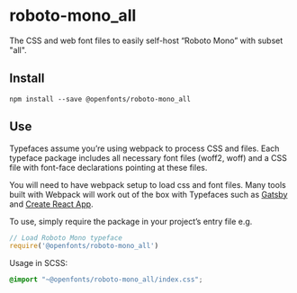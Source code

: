 
# roboto-mono_all

The CSS and web font files to easily self-host “Roboto Mono” with subset "all".

## Install

`npm install --save @openfonts/roboto-mono_all`

## Use

Typefaces assume you’re using webpack to process CSS and files. Each typeface
package includes all necessary font files (woff2, woff) and a CSS file with
font-face declarations pointing at these files.

You will need to have webpack setup to load css and font files. Many tools built
with Webpack will work out of the box with Typefaces such as [Gatsby](https://github.com/gatsbyjs/gatsby)
and [Create React App](https://github.com/facebookincubator/create-react-app).

To use, simply require the package in your project’s entry file e.g.

```javascript
// Load Roboto Mono typeface
require('@openfonts/roboto-mono_all')
```

Usage in SCSS:
```scss
@import "~@openfonts/roboto-mono_all/index.css";
```

